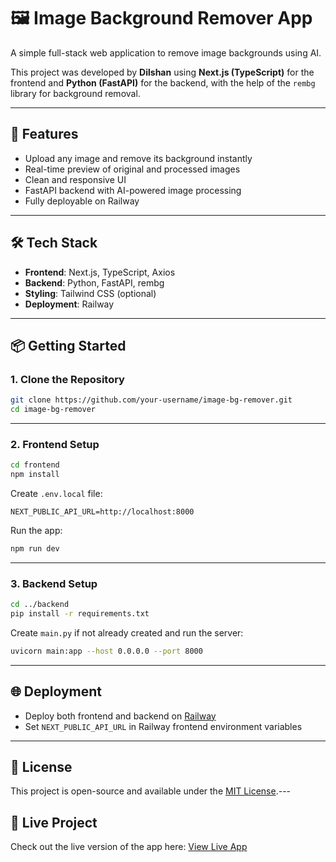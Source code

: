 # 🖼️ Image Background Remover App

A simple full-stack web application to remove image backgrounds using AI.

This project was developed by **Dilshan** using **Next.js (TypeScript)** for the frontend and **Python (FastAPI)** for the backend, with the help of the `rembg` library for background removal.

---

## 🚀 Features

- Upload any image and remove its background instantly
- Real-time preview of original and processed images
- Clean and responsive UI
- FastAPI backend with AI-powered image processing
- Fully deployable on Railway

---

## 🛠️ Tech Stack

- **Frontend**: Next.js, TypeScript, Axios
- **Backend**: Python, FastAPI, rembg
- **Styling**: Tailwind CSS (optional)
- **Deployment**: Railway

---

## 📦 Getting Started

### 1. Clone the Repository

```bash
git clone https://github.com/your-username/image-bg-remover.git
cd image-bg-remover
```

---

### 2. Frontend Setup

```bash
cd frontend
npm install
```

Create `.env.local` file:

```env
NEXT_PUBLIC_API_URL=http://localhost:8000
```

Run the app:

```bash
npm run dev
```

---

### 3. Backend Setup

```bash
cd ../backend
pip install -r requirements.txt
```

Create `main.py` if not already created and run the server:

```bash
uvicorn main:app --host 0.0.0.0 --port 8000
```

---

## 🌐 Deployment

- Deploy both frontend and backend on [Railway](https://railway.com/)
- Set `NEXT_PUBLIC_API_URL` in Railway frontend environment variables

---

## 📄 License

This project is open-source and available under the [MIT License](LICENSE).---

## 🔗 Live Project

Check out the live version of the app here: [View Live App](https://adequate-nourishment-production-9434.up.railway.app/)

